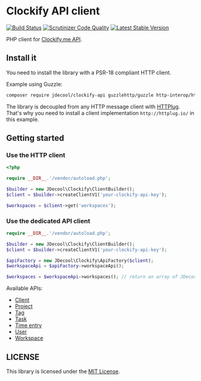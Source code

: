 Clockify API client
====================

[![Build Status](https://img.shields.io/endpoint.svg?url=https%3A%2F%2Factions-badge.atrox.dev%2Fjdecool%2Fclockify-api%2Fbadge%3Fref%3Dmaster&style=flat)](https://actions-badge.atrox.dev/jdecool/clockify-api/goto?ref=master)
[![Scrutinizer Code Quality](https://scrutinizer-ci.com/g/jdecool/clockify-api/badges/quality-score.png?b=master)](https://scrutinizer-ci.com/g/jdecool/clockify-api/?branch=master)
[![Latest Stable Version](https://poser.pugx.org/jdecool/clockify-api/v/stable.png)](https://packagist.org/packages/jdecool/clockify-api)

PHP client for [Clockify.me API](https://clockify.me/developers-api).

## Install it

You need to install the library with a PSR-18 compliant HTTP client.

Example using Guzzle:

```bash
composer require jdecool/clockify-api guzzlehttp/guzzle http-interop/http-factory-guzzle
```

The library is decoupled from any HTTP message client with [HTTPlug](http://httplug.io).
That's why you need to install a client implementation `http://httplug.io/` in this example.

## Getting started

### Use the HTTP client

```php
<?php

require __DIR__.'/vendor/autoload.php';

$builder = new JDecool\Clockify\ClientBuilder();
$client = $builder->createClientV1('your-clockify-api-key');

$workspaces = $client->get('workspaces');
```

### Use the dedicated API client

```php
require __DIR__.'/vendor/autoload.php';

$builder = new JDecool\Clockify\ClientBuilder();
$client = $builder->createClientV1('your-clockify-api-key');

$apiFactory = new JDecool\Clockify\ApiFactory($client);
$workspaceApi = $apiFactory->workspaceApi();

$workspaces = $workspaceApi->workspaces(); // return an array of JDecool\Clockify\Model\WorkspaceDto
```

Available APIs:

* [Client](https://clockify.me/developers-api#tag-Client)
* [Project](https://clockify.me/developers-api#tag-Project)
* [Tag](https://clockify.me/developers-api#tag-Tag)
* [Task](https://clockify.me/developers-api#tag-Task)
* [Time entry](https://clockify.me/developers-api#tag-Time-entry)
* [User](https://clockify.me/developers-api#tag-User)
* [Workspace](https://clockify.me/developers-api#tag-Workspace)

## LICENSE

This library is licensed under the [MIT License](LICENSE).
